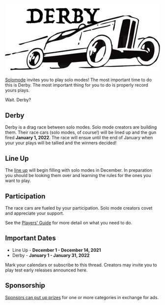 ![Derby](./../images/derby.png)

[Solomode](./announcement-solomode.md) invites you to play solo modes!  The most important time to do this is Derby.  The most important thing for you to do is properly record yours plays.

Wait.  Derby?

## Derby
Derby is a drag race between solo modes.  Solo mode creators are building them.  Their race cars (solo modes, of course!) will be lined up and the gun fired **January 1, 2022**.  The race will ensue until the end of January when your your plays will be tallied and the winners decided!

## Line Up
The [line up](./categories.md) will begin filling with solo modes in December.  In preparation you should be looking them over and learning the rules for the ones you want to play.

## Participation
The race cars are fueled by your participation.   Solo mode creators covet and appreciate your support.

See the [Players' Guide](./players-guide.md) for more detail on what you need to do.

## Important Dates
* Line Up - **December 1 - December 14, 2021**
* Derby - **January 1 - January 31, 2022**

Mark your calendars or subscribe to this thread.  Creators may invite you to play test early releases announced here.

## Sponsorship
[Sponsors can put up prizes](./sponsors-guide.md) for one or more categories in exchange for ads.
